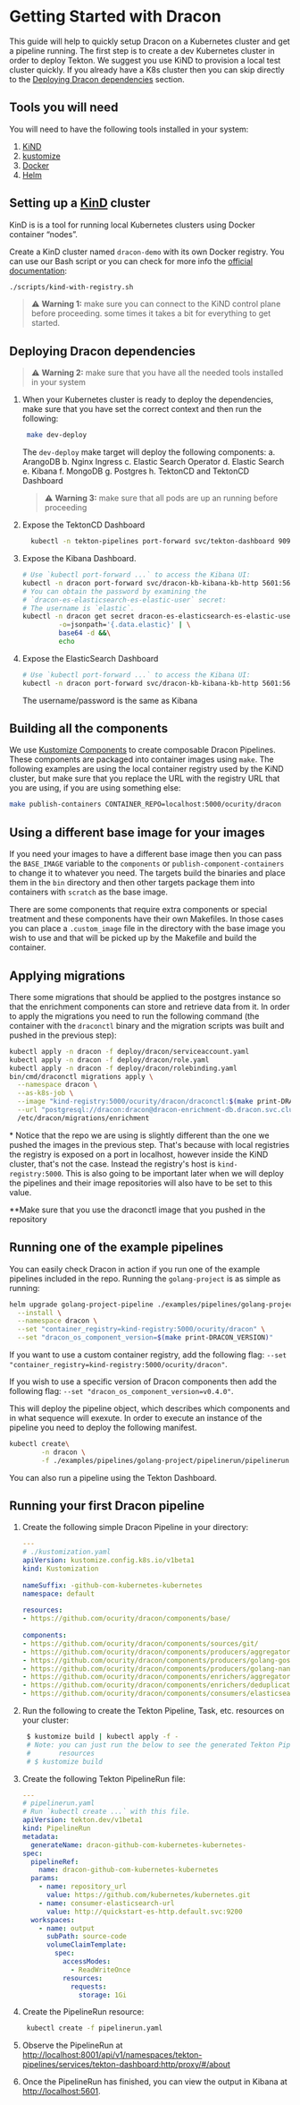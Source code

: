 # Getting Started with Dracon

This guide will help to quickly setup Dracon on a Kubernetes cluster and get a
pipeline running. The first step is to create a dev Kubernetes cluster in order
to deploy Tekton. We suggest you use KiND to provision a local test cluster
quickly. If you already have a K8s cluster then you can skip directly to the
[Deploying Dracon dependencies](#deploying-dracon-dependencies) section.

## Tools you will need

You will need to have the following tools installed in your system:

1. [KiND](https://kind.sigs.k8s.io/docs/user/quick-start/#installation)
2. [kustomize](https://kubectl.docs.kubernetes.io/installation/kustomize/)
3. [Docker](https://docs.docker.com/engine/install/)
4. [Helm](https://helm.sh/docs/intro/install/)

## Setting up a [KinD](https://kind.sigs.k8s.io/) cluster

KinD is is a tool for running local Kubernetes clusters using Docker container
“nodes”.

Create a KinD cluster named `dracon-demo` with its own Docker registry. You can
use our Bash script or you can check for more info the
[official documentation](https://kind.sigs.k8s.io/docs/user/quick-start/#creating-a-cluster):

```bash
./scripts/kind-with-registry.sh
```

> :warning: **Warning 1:** make sure you can connect to the KiND control plane
> before proceeding. some times it takes a bit for everything to get started.

## Deploying Dracon dependencies

> :warning: **Warning 2:** make sure that you have all the needed tools
> installed in your system

1. When your Kubernetes cluster is ready to deploy the dependencies, make sure
   that you have set the correct context and then run the following:

   ```bash
    make dev-deploy
   ```

   The `dev-deploy` make target will deploy the following components:
   a. ArangoDB
   b. Nginx Ingress
   c. Elastic Search Operator
   d. Elastic Search
   e. Kibana
   f. MongoDB
   g. Postgres
   h. TektonCD and TektonCD Dashboard

   > :warning: **Warning 3:** make sure that all pods are up an running before
   > proceeding

2. Expose the TektonCD Dashboard

   ```bash
     kubectl -n tekton-pipelines port-forward svc/tekton-dashboard 9097:9097
   ```

3. Expose the Kibana Dashboard.

   ```bash
   # Use `kubectl port-forward ...` to access the Kibana UI:
   kubectl -n dracon port-forward svc/dracon-kb-kibana-kb-http 5601:5601
   # You can obtain the password by examining the 
   # `dracon-es-elasticsearch-es-elastic-user` secret:
   # The username is `elastic`.
   kubectl -n dracon get secret dracon-es-elasticsearch-es-elastic-user \
            -o=jsonpath='{.data.elastic}' | \
            base64 -d &&\
            echo
   ```

4. Expose the ElasticSearch Dashboard

   ```bash
   # Use `kubectl port-forward ...` to access the Kibana UI:
   kubectl -n dracon port-forward svc/dracon-kb-kibana-kb-http 5601:5601
   ```

   The username/password is the same as Kibana

## Building all the components

We use
[Kustomize Components](https://github.com/kubernetes-sigs/kustomize/blob/master/examples/components.md)
to create composable Dracon Pipelines. These components are packaged into
container images using `make`. The following examples are using the local
container registry used by the KiND cluster, but make sure that you replace the
URL with the registry URL that you are using, if you are using something else:

```bash
make publish-containers CONTAINER_REPO=localhost:5000/ocurity/dracon
```

## Using a different base image for your images

If you need your images to have a different base image then you can pass the
`BASE_IMAGE` variable to the `components` or `publish-component-containers` to
change it to whatever you need. The targets build the binaries and place them in
the `bin` directory and then other targets package them into containers with
`scratch` as the base image.

There are some components that require extra components or special treatment and
these components have their own Makefiles. In those cases you can place a
`.custom_image` file in the directory with the base image you wish to use and
that will be picked up by the Makefile and build the container.

## Applying migrations

There some migrations that should be applied to the postgres instance so that
the enrichment components can store and retrieve data from it. In order to apply
the migrations you need to run the following command (the container with the
`draconctl` binary and the migration scripts was built and pushed in the
previous step):

```bash
kubectl apply -n dracon -f deploy/dracon/serviceaccount.yaml
kubectl apply -n dracon -f deploy/dracon/role.yaml
kubectl apply -n dracon -f deploy/dracon/rolebinding.yaml
bin/cmd/draconctl migrations apply \
  --namespace dracon \
  --as-k8s-job \
  --image "kind-registry:5000/ocurity/dracon/draconctl:$(make print-DRACON_VERSION)" \
  --url "postgresql://dracon:dracon@dracon-enrichment-db.dracon.svc.cluster.local?sslmode=disable" \
  /etc/dracon/migrations/enrichment
```

\* Notice that the repo we are using is slightly different than the
one we pushed the images in the previous step. That's because with local 
registries the registry is exposed on a port in localhost, however inside the 
KiND cluster, that's not the case. Instead the registry's host is 
`kind-registry:5000`. This is also going to be important later when we will 
deploy the pipelines and their image repositories will also have to be set to 
this value.

\**Make sure that you use the draconctl image that you pushed in the repository

## Running one of the example pipelines

You can easily check Dracon in action if you run one of the example pipelines
included in the repo.
Running the `golang-project` is as simple as running:

```bash
helm upgrade golang-project-pipeline ./examples/pipelines/golang-project \
  --install \
  --namespace dracon \
  --set "container_registry=kind-registry:5000/ocurity/dracon" \
  --set "dracon_os_component_version=$(make print-DRACON_VERSION)"
```

If you want to use a custom container registry, add the following flag:
`--set "container_registry=kind-registry:5000/ocurity/dracon"`.

If you wish to use a specific version of Dracon components then add the
following flag:
`--set "dracon_os_component_version=v0.4.0"`.

This will deploy the pipeline object, which describes which components and in
what sequence will
exexute. In order to execute an instance of the pipeline you need to deploy the
following manifest.

```bash
kubectl create\
        -n dracon \
        -f ./examples/pipelines/golang-project/pipelinerun/pipelinerun.yaml
```

You can also run a pipeline using the Tekton Dashboard.

## Running your first Dracon pipeline

1. Create the following simple Dracon Pipeline in your directory:

   ```yaml
   ---
   # ./kustomization.yaml
   apiVersion: kustomize.config.k8s.io/v1beta1
   kind: Kustomization
 
   nameSuffix: -github-com-kubernetes-kubernetes
   namespace: default
 
   resources:
   - https://github.com/ocurity/dracon/components/base/
 
   components:
   - https://github.com/ocurity/dracon/components/sources/git/
   - https://github.com/ocurity/dracon/components/producers/aggregator/
   - https://github.com/ocurity/dracon/components/producers/golang-gosec/
   - https://github.com/ocurity/dracon/components/producers/golang-nancy/
   - https://github.com/ocurity/dracon/components/enrichers/aggregator/
   - https://github.com/ocurity/dracon/components/enrichers/deduplication/
   - https://github.com/ocurity/dracon/components/consumers/elasticsearch/
   ```

2. Run the following to create the Tekton Pipeline, Task, etc. resources on your
   cluster:

   ```bash
    $ kustomize build | kubectl apply -f -
    # Note: you can just run the below to see the generated Tekton Pipeline 
    #       resources
    # $ kustomize build
   ```

3. Create the following Tekton PipelineRun file:

   ```yaml
   ---
   # pipelinerun.yaml
   # Run `kubectl create ...` with this file.
   apiVersion: tekton.dev/v1beta1
   kind: PipelineRun
   metadata:
     generateName: dracon-github-com-kubernetes-kubernetes-
   spec:
     pipelineRef:
       name: dracon-github-com-kubernetes-kubernetes
     params:
       - name: repository_url
         value: https://github.com/kubernetes/kubernetes.git
       - name: consumer-elasticsearch-url
         value: http://quickstart-es-http.default.svc:9200
     workspaces:
       - name: output
         subPath: source-code
         volumeClaimTemplate:
           spec:
             accessModes:
               - ReadWriteOnce
             resources:
               requests:
                 storage: 1Gi
   ```

4. Create the PipelineRun resource:

   ```bash
    kubectl create -f pipelinerun.yaml
   ```

5. Observe the PipelineRun at
   <http://localhost:8001/api/v1/namespaces/tekton-pipelines/services/tekton-dashboard:http/proxy/#/about>

6. Once the PipelineRun has finished, you can view the output in Kibana at
   <http://localhost:5601>.
